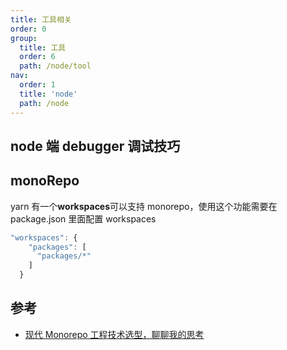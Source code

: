 ```yaml
---
title: 工具相关
order: 0
group:
  title: 工具
  order: 6
  path: /node/tool
nav:
  order: 1
  title: 'node'
  path: /node
---
```


## node 端 debugger 调试技巧

## monoRepo

yarn 有一个**workspaces**可以支持 monorepo，使用这个功能需要在 package.json 里面配置 workspaces

```js
"workspaces": {
    "packages": [
      "packages/*"
    ]
  }
```

## 参考

- [现代 Monorepo 工程技术选型，聊聊我的思考](https://mp.weixin.qq.com/s/99nozy-vtFMGcBTxYvumWA)
